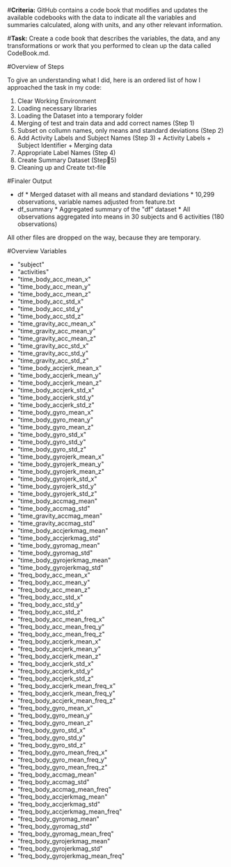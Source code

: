 #**Criteria:** GitHub contains a code book that modifies and updates the available codebooks with the data to indicate all the variables and summaries calculated, along with units, and any other relevant information.

#**Task:** Create a code book that describes the variables, the data, and any transformations or work that you performed to clean up the data called CodeBook.md.

#Overview of Steps

To give an understanding what I did, here is an ordered list of how I approached the task in my code:

1. Clear Working Environment
2. Loading necessary libraries
3. Loading the Dataset into a temporary folder
4. Merging of test and train data and add correct names (Step 1)
5. Subset on collumn names, only means and standard deviations (Step 2)
6. Add Activity Labels and Subject Names (Step 3)
        + Activity Labels
        + Subject Identifier
        + Merging data
7. Appropriate Label Names (Step 4)
8. Create Summary Dataset (Step5)
9. Cleaning up and Create txt-file

#Finaler Output

* df
        * Merged dataset with all means and standard deviations
        * 10,299 observations, variable names adjusted from feature.txt
* df_summary
        * Aggregated summary of the "df" dataset
        * All observations aggregated into means in 30 subjects and 6 activities (180 observations)
        
All other files are dropped on the way, because they are temporary.

#Overview Variables
* "subject"
* "activities"
* "time_body_acc_mean_x"           
* "time_body_acc_mean_y"
* "time_body_acc_mean_z"
* "time_body_acc_std_x"
* "time_body_acc_std_y"
* "time_body_acc_std_z"
* "time_gravity_acc_mean_x"
* "time_gravity_acc_mean_y"
* "time_gravity_acc_mean_z"
* "time_gravity_acc_std_x"
* "time_gravity_acc_std_y"
* "time_gravity_acc_std_z"
* "time_body_accjerk_mean_x"       
* "time_body_accjerk_mean_y"
* "time_body_accjerk_mean_z"
* "time_body_accjerk_std_x"        
* "time_body_accjerk_std_y"
* "time_body_accjerk_std_z"
* "time_body_gyro_mean_x"          
* "time_body_gyro_mean_y"
* "time_body_gyro_mean_z"
* "time_body_gyro_std_x"           
* "time_body_gyro_std_y"
* "time_body_gyro_std_z"
* "time_body_gyrojerk_mean_x"      
* "time_body_gyrojerk_mean_y"
* "time_body_gyrojerk_mean_z"
* "time_body_gyrojerk_std_x"       
* "time_body_gyrojerk_std_y"
* "time_body_gyrojerk_std_z"
* "time_body_accmag_mean"          
* "time_body_accmag_std"
* "time_gravity_accmag_mean"
* "time_gravity_accmag_std"        
* "time_body_accjerkmag_mean"
* "time_body_accjerkmag_std"
* "time_body_gyromag_mean"         
* "time_body_gyromag_std"
* "time_body_gyrojerkmag_mean"
* "time_body_gyrojerkmag_std"      
* "freq_body_acc_mean_x"
* "freq_body_acc_mean_y"
* "freq_body_acc_mean_z"           
* "freq_body_acc_std_x"
* "freq_body_acc_std_y"
* "freq_body_acc_std_z"            
* "freq_body_acc_mean_freq_x"
* "freq_body_acc_mean_freq_y"
* "freq_body_acc_mean_freq_z"      
* "freq_body_accjerk_mean_x"
* "freq_body_accjerk_mean_y"
* "freq_body_accjerk_mean_z"       
* "freq_body_accjerk_std_x"
* "freq_body_accjerk_std_y"
* "freq_body_accjerk_std_z"        
* "freq_body_accjerk_mean_freq_x"
* "freq_body_accjerk_mean_freq_y"
* "freq_body_accjerk_mean_freq_z"  
* "freq_body_gyro_mean_x"
* "freq_body_gyro_mean_y"
* "freq_body_gyro_mean_z"          
* "freq_body_gyro_std_x"
* "freq_body_gyro_std_y"
* "freq_body_gyro_std_z"           
* "freq_body_gyro_mean_freq_x"
* "freq_body_gyro_mean_freq_y"
* "freq_body_gyro_mean_freq_z"     
* "freq_body_accmag_mean"
* "freq_body_accmag_std"
* "freq_body_accmag_mean_freq"     
* "freq_body_accjerkmag_mean"
* "freq_body_accjerkmag_std"
* "freq_body_accjerkmag_mean_freq" 
* "freq_body_gyromag_mean"
* "freq_body_gyromag_std"
* "freq_body_gyromag_mean_freq"    
* "freq_body_gyrojerkmag_mean"
* "freq_body_gyrojerkmag_std"
* "freq_body_gyrojerkmag_mean_freq"
